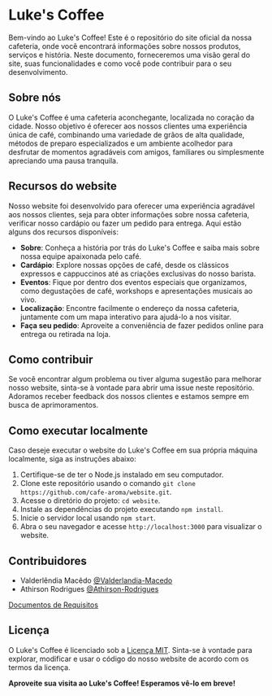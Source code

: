# Luke's Coffee

Bem-vindo ao Luke's Coffee! Este é o repositório do site oficial da nossa cafeteria, onde você encontrará informações sobre nossos produtos, serviços e história. Neste documento, forneceremos uma visão geral do site, suas funcionalidades e como você pode contribuir para o seu desenvolvimento.

## Sobre nós

O  Luke's Coffee é uma cafeteria aconchegante, localizada no coração da cidade. Nosso objetivo é oferecer aos nossos clientes uma experiência única de café, combinando uma variedade de grãos de alta qualidade, métodos de preparo especializados e um ambiente acolhedor para desfrutar de momentos agradáveis com amigos, familiares ou simplesmente apreciando uma pausa tranquila.

## Recursos do website

Nosso website foi desenvolvido para oferecer uma experiência agradável aos nossos clientes, seja para obter informações sobre nossa cafeteria, verificar nosso cardápio ou fazer um pedido para entrega. Aqui estão alguns dos recursos disponíveis:


- **Sobre**: Conheça a história por trás do Luke's Coffee e saiba mais sobre nossa equipe apaixonada pelo café.
- **Cardápio**: Explore nossas opções de café, desde os clássicos expressos e cappuccinos até as criações exclusivas do nosso barista.
- **Eventos**: Fique por dentro dos eventos especiais que organizamos, como degustações de café, workshops e apresentações musicais ao vivo.
- **Localização**: Encontre facilmente o endereço da nossa cafeteria, juntamente com um mapa interativo para ajudá-lo a nos visitar.
- **Faça seu pedido**: Aproveite a conveniência de fazer pedidos online para entrega ou retirada na loja.

## Como contribuir

Se você encontrar algum problema ou tiver alguma sugestão para melhorar nosso website, sinta-se à vontade para abrir uma issue neste repositório. Adoramos receber feedback dos nossos clientes e estamos sempre em busca de aprimoramentos.

## Como executar localmente

Caso deseje executar o website do Luke's Coffee em sua própria máquina localmente, siga as instruções abaixo:

1. Certifique-se de ter o Node.js instalado em seu computador.
2. Clone este repositório usando o comando `git clone https://github.com/cafe-aroma/website.git`.
3. Acesse o diretório do projeto: `cd website`.
4. Instale as dependências do projeto executando `npm install`.
5. Inicie o servidor local usando `npm start`.
6. Abra o seu navegador e acesse `http://localhost:3000` para visualizar o website.

## Contribuidores

- Valderlêndia Macêdo [@Valderlandia-Macedo](https://github.com/Valderlandia-Macedo)
- Athirson Rodrigues [@Athirson-Rodrigues](https://github.com/)

 [Documentos de Requisitos](https://docs.google.com/document/d/1NHXRjrrOiGsjO_9SJc5CHK38SRb-bYaPy_LuBtFyDt8/edit?usp=sharing)



## Licença

O Luke's Coffee é licenciado sob a [Licença MIT](https://opensource.org/licenses/MIT). Sinta-se à vontade para explorar, modificar e usar o código do nosso website de acordo com os termos da licença.

**Aproveite sua visita ao Luke's Coffee! Esperamos vê-lo em breve!**
